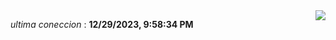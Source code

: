 

<div style="display: flex; justify-content: space-between;">
 <p align="right"><i>ultima coneccion</i> : <b>12/29/2023, 9:58:34 PM</b></p> 
 <img src="https://img.shields.io/badge/GitHub%20Action%20Status-Online-brightgreen?style=flat&logo=githubactions&logoColor=%23ffffff&labelColor=%23181717&color=%232088FF" />
</div>



